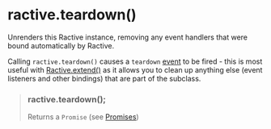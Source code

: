 # ractive.teardown()


Unrenders this Ractive instance, removing any event handlers that were bound automatically by Ractive.

Calling `ractive.teardown()` causes a `teardown` [event](events.md) to be fired - this is most useful with [Ractive.extend()](Ractive.extend().md) as it allows you to clean up anything else (event listeners and other bindings) that are part of the subclass.


> ### ractive.teardown();
> Returns a `Promise` (see [Promises](Promises.md))
